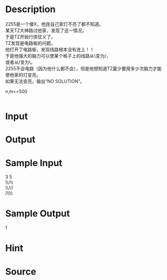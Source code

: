 
# Description

<div class="content"><p>2255是一个傻X，他连自己家灯不亮了都不知道。<br/>
某天TZ大神路过他家，发现了这一情况，<br/>
于是TZ开始行侠仗义了。<br/>
TZ发现是电路板的问题，<br/>
他打开了电路板，发现线路根本没有连上！！<br/>
于是他强大的脑力可以使某个格子上的线路从\变为/，<br/>
或者从/变为\。<br/>
2255不会电路（因为他什么都不会），但是他想知道TZ最少要用多少次脑力才能使他家的灯变亮。<br/>
如果无法变亮，输出“NO SOLUTION”。</p>
<p>n,m&lt;=500</p>
<p><img alt="" src="/source/bzoj/2346/img/aHR0cHM6Ly9seWRzeS5jb20vSnVkZ2VPbmxpbmUvdXBsb2FkLzIwMTEwNi9hLmpwZw==.jpg"/></p></div>

# Input

<div class="content"></div>

# Output

<div class="content"></div>

# Sample Input

<div class="content"><span class="sampledata">3 5<br/>
\\/\\<br/>
\\///<br/>
/\\\\</span></div>

# Sample Output

<div class="content"><span class="sampledata">1</span></div>

# Hint

<div class="content"><p></p></div>

# Source

<div class="content"><p><a href="problemset.php?search="></a></p></div>

